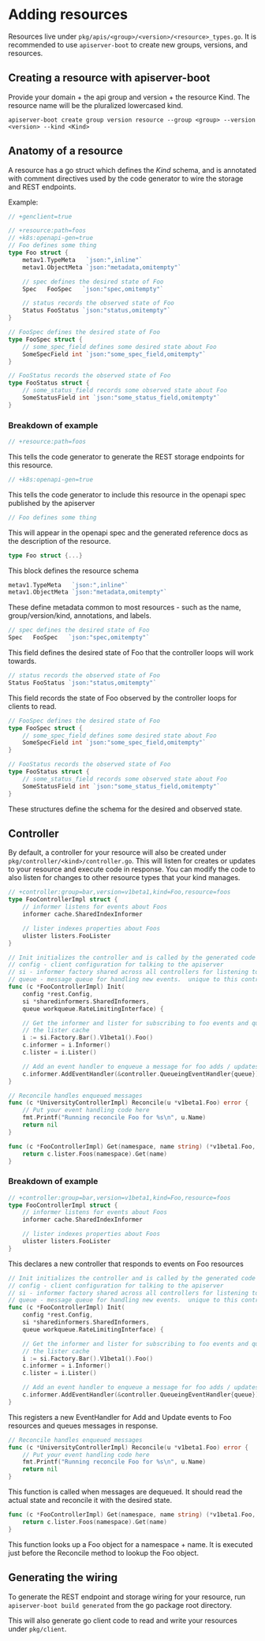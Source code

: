 # Adding resources

Resources live under `pkg/apis/<group>/<version>/<resource>_types.go`.
It is recommended to use `apiserver-boot` to create new groups,
versions, and resources.

## Creating a resource with apiserver-boot

Provide your domain + the api group and version + the resource Kind.
The resource name will be the pluralized lowercased kind.

`apiserver-boot create group version resource --group <group> --version <version> --kind <Kind>`

## Anatomy of a resource

A resource has a go struct which defines the *Kind* schema, and is
annotated with comment directives used by the code generator to
wire the storage and REST endpoints.

Example:

```go
// +genclient=true

// +resource:path=foos
// +k8s:openapi-gen=true
// Foo defines some thing
type Foo struct {
	metav1.TypeMeta   `json:",inline"`
	metav1.ObjectMeta `json:"metadata,omitempty"`

    // spec defines the desired state of Foo
	Spec   FooSpec   `json:"spec,omitempty"`

    // status records the observed state of Foo
	Status FooStatus `json:"status,omitempty"`
}

// FooSpec defines the desired state of Foo
type FooSpec struct {
    // some_spec_field defines some desired state about Foo
	SomeSpecField int `json:"some_spec_field,omitempty"`
}

// FooStatus records the observed state of Foo
type FooStatus struct {
	// some_status_field records some observed state about Foo
	SomeStatusField int `json:"some_status_field,omitempty"`
}
```

### Breakdown of example

```go
// +resource:path=foos
```

This tells the code generator to generate the REST
storage endpoints for this resource.

```go
// +k8s:openapi-gen=true
```

This tells the code generator to include this
resource in the openapi spec published by the apiserver

```go
// Foo defines some thing
```

This will appear in the openapi spec and the
generated reference docs as the description of the resource.

```go
type Foo struct {...}
```

This block defines the resource schema

```go
metav1.TypeMeta   `json:",inline"`
metav1.ObjectMeta `json:"metadata,omitempty"`
```

These define metadata common to most resources - such as
the name, group/version/kind, annotations, and labels.

```go
// spec defines the desired state of Foo
Spec   FooSpec   `json:"spec,omitempty"`
```

This field defines the desired state of Foo that the controller loops
will work towards.

```go
// status records the observed state of Foo
Status FooStatus `json:"status,omitempty"`
```

This field records the state of Foo observed by the controller loops
for clients to read.

```go
// FooSpec defines the desired state of Foo
type FooSpec struct {
    // some_spec_field defines some desired state about Foo
	SomeSpecField int `json:"some_spec_field,omitempty"`
}

// FooStatus records the observed state of Foo
type FooStatus struct {
	// some_status_field records some observed state about Foo
	SomeStatusField int `json:"some_status_field,omitempty"`
}
```

These structures define the schema for the desired and observed
state.

## Controller

By default, a controller for your resource will also be created under
`pkg/controller/<kind>/controller.go`.  This will listen for creates
or updates to your resource and execute code in response.  You can modify
the code to also listen for changes to other resource types that your
kind manages.

```go
// +controller:group=bar,version=v1beta1,kind=Foo,resource=foos
type FooControllerImpl struct {
	// informer listens for events about Foos
	informer cache.SharedIndexInformer

	// lister indexes properties about Foos
	ulister listers.FooLister
}

// Init initializes the controller and is called by the generated code
// config - client configuration for talking to the apiserver
// si - informer factory shared across all controllers for listening to events and indexing resource properties
// queue - message queue for handling new events.  unique to this controller.
func (c *FooControllerImpl) Init(
	config *rest.Config,
	si *sharedinformers.SharedInformers,
	queue workqueue.RateLimitingInterface) {

	// Get the informer and lister for subscribing to foo events and querying foos from
	// the lister cache
	i := si.Factory.Bar().V1beta1().Foo()
	c.informer = i.Informer()
	c.lister = i.Lister()

	// Add an event handler to enqueue a message for foo adds / updates
	c.informer.AddEventHandler(&controller.QueueingEventHandler{queue})
}

// Reconcile handles enqueued messages
func (c *UniversityControllerImpl) Reconcile(u *v1beta1.Foo) error {
    // Put your event handling code here
	fmt.Printf("Running reconcile Foo for %s\n", u.Name)
	return nil
}

func (c *FooControllerImpl) Get(namespace, name string) (*v1beta1.Foo, error) {
	return c.lister.Foos(namespace).Get(name)
}
```

### Breakdown of example

```go
// +controller:group=bar,version=v1beta1,kind=Foo,resource=foos
type FooControllerImpl struct {
	// informer listens for events about Foos
	informer cache.SharedIndexInformer

	// lister indexes properties about Foos
	ulister listers.FooLister
}
```

This declares a new controller that responds to events on Foo resources

```go
// Init initializes the controller and is called by the generated code
// config - client configuration for talking to the apiserver
// si - informer factory shared across all controllers for listening to events and indexing resource properties
// queue - message queue for handling new events.  unique to this controller.
func (c *FooControllerImpl) Init(
	config *rest.Config,
	si *sharedinformers.SharedInformers,
	queue workqueue.RateLimitingInterface) {

	// Get the informer and lister for subscribing to foo events and querying foos from
	// the lister cache
	i := si.Factory.Bar().V1beta1().Foo()
	c.informer = i.Informer()
	c.lister = i.Lister()

	// Add an event handler to enqueue a message for foo adds / updates
	c.informer.AddEventHandler(&controller.QueueingEventHandler{queue})
}
```

This registers a new EventHandler for Add and Update events to Foo resources
and queues messages in response.

```go
// Reconcile handles enqueued messages
func (c *UniversityControllerImpl) Reconcile(u *v1beta1.Foo) error {
    // Put your event handling code here
	fmt.Printf("Running reconcile Foo for %s\n", u.Name)
	return nil
}
```

This function is called when messages are dequeued.  It should read the
actual state and reconcile it with the desired state.

```go
func (c *FooControllerImpl) Get(namespace, name string) (*v1beta1.Foo, error) {
	return c.lister.Foos(namespace).Get(name)
}
```

This function looks up a Foo object for a namespace + name.  It is executed
just before the Reconcile method to lookup the Foo object.

## Generating the wiring

To generate the REST endpoint and storage wiring for your resource,
run `apiserver-boot build generated` from the go package root directory.

This will also generate go client code to read and write your resources under `pkg/client`.